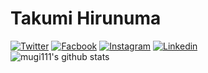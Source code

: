 # Takumi Hirunuma
[![Twitter](https://img.shields.io/badge/Twitter-%40mg111__-00aced?style=flat&logo=twitter)](https://twitter.com/mg111_) 
[![Facbook](https://img.shields.io/badge/Facebook-%40TakumiHirunuma_-305097?style=flat&logo=facebook)](https://www.facebook.com/takumi.hirunuma/)
[![Instagram](https://img.shields.io/badge/Instagram-%40TakumiHirunuma_-c13584?style=flat&logo=instagram)](https://www.instagram.com/mgfm1001)
[![Linkedin](https://img.shields.io/badge/Instagram-%40TakumiHirunuma_-0077b5?style=flat&logo=linkedin)](https://www.linkedin.com/in/%E6%8B%93%E8%A6%96-%E8%9B%AD%E6%B2%BC-7406251a0/)  
![mugi111's github stats](https://github-readme-stats.vercel.app/api?username=mugi111&count_private=true&show_icons=true&theme=tokyonight)
